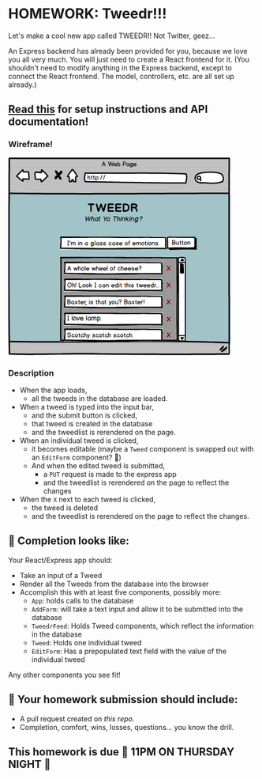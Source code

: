 # HOMEWORK: Tweedr!!!

Let's make a cool new app called TWEEDR!! Not Twitter, geez...

An Express backend has already been provided for you, because we love you all very much. You will just need to create a React frontend for it. (You shouldn't need to modify anything in the Express backend, except to connect the React frontend. The model, controllers, etc. are all set up already.)

## [Read this](./tweedr) for setup instructions and API documentation!

### Wireframe!

![tweedr](./assets/tweedr.png)

### Description

- When the app loads, 
    - all the tweeds in the database are loaded.
- When a tweed is typed into the input bar, 
    - and the submit button is clicked, 
    - that tweed is created in the database
    - and the tweedlist is rerendered on the page.
- When an individual tweed is clicked,
    - it becomes editable (maybe a `Tweed` component is swapped out with an `EditForm` component? 🤔)
    - And when the edited tweed is submitted,
        - a `PUT` request is made to the express app
        - and the tweedlist is rerendered on the page to reflect the changes
- When the `X` next to each tweed is clicked,
    - the tweed is deleted
    - and the tweedlist is rerendered on the page to reflect the changes.

## 🚀 Completion looks like:

Your React/Express app should:

- Take an input of a Tweed
- Render all the Tweeds from the database into the browser
- Accomplish this with at least five components, possibly more:
    - `App`: holds calls to the database
    - `AddForm`: will take a text input and allow it to be submitted into the database
    - `TweedrFeed`: Holds Tweed components, which reflect the information in the database
    - `Tweed`: Holds one individual tweed
    - `EditForm`: Has a prepopulated text field with the value of the individual tweed

Any other components you see fit!

## 🚀 Your homework submission should include:

- A pull request created on _this repo_.
- Completion, comfort, wins, losses, questions... you know the drill.

## This homework is due 🚨 11PM ON THURSDAY NIGHT 🚨